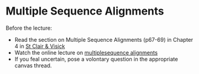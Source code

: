 # Multiple Sequence Alignments

Before the lecture:

* Read the section on Multiple Sequence Alignments (p67-69) in Chapter 4 in [St Clair & Visick](https://www.jblearning.com/catalog/productdetails/9781284033700/)
* Watch the online lecture on [multiplesequence alignments](to-appear)
* If you feal uncertain, pose a volontary question in the appropriate canvas thread.
